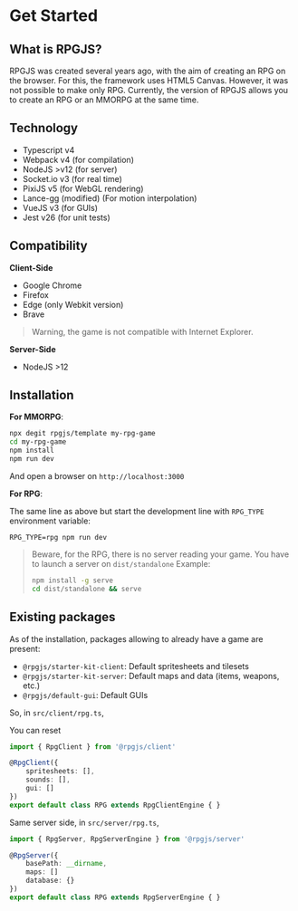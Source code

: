 # Get Started

## What is RPGJS?

RPGJS was created several years ago, with the aim of creating an RPG on the browser. For this, the framework uses HTML5 Canvas. However, it was not possible to make only RPG. Currently, the version of RPGJS allows you to create an RPG or an MMORPG at the same time.

## Technology

- Typescript v4
- Webpack v4 (for compilation)
- NodeJS >v12 (for server)
- Socket.io v3 (for real time)
- PixiJS v5 (for WebGL rendering)
- Lance-gg (modified) (For motion interpolation)
- VueJS v3 (for GUIs)
- Jest v26 (for unit tests)

## Compatibility

**Client-Side**

- Google Chrome
- Firefox
- Edge (only Webkit version)
- Brave

> Warning, the game is not compatible with Internet Explorer.

**Server-Side**

- NodeJS >12

## Installation

**For MMORPG**:

```bash
npx degit rpgjs/template my-rpg-game
cd my-rpg-game
npm install
npm run dev
```

And open a browser on `http://localhost:3000`

**For RPG**:

The same line as above but start the development line with `RPG_TYPE` environment variable:

`RPG_TYPE=rpg npm run dev`

> Beware, for the RPG, there is no server reading your game. You have to launch a server on `dist/standalone`
> Example: 
> ```bash
> npm install -g serve 
> cd dist/standalone && serve
> ```

## Existing packages

As of the installation, packages allowing to already have a game are present:

* `@rpgjs/starter-kit-client`: Default spritesheets and tilesets
* `@rpgjs/starter-kit-server`: Default maps and data (items, weapons, etc.)
* `@rpgjs/default-gui`: Default GUIs

So, in `src/client/rpg.ts`,

You can reset 

```ts
import { RpgClient } from '@rpgjs/client'

@RpgClient({
    spritesheets: [],
    sounds: [],
    gui: []
})
export default class RPG extends RpgClientEngine { }
```

Same server side, in `src/server/rpg.ts`,

```ts
import { RpgServer, RpgServerEngine } from '@rpgjs/server'

@RpgServer({
    basePath: __dirname,
    maps: []
    database: {}
})
export default class RPG extends RpgServerEngine { } 
```